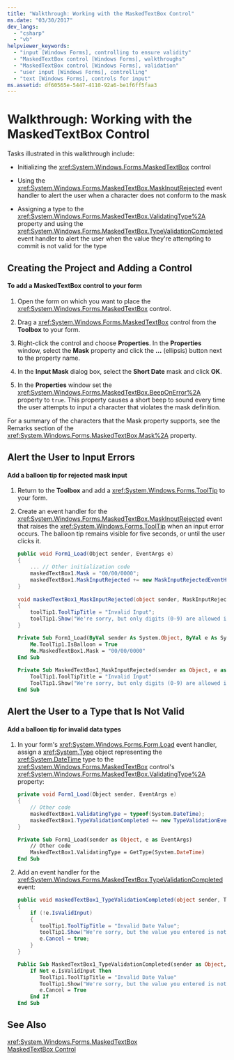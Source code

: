 ```yaml
---
title: "Walkthrough: Working with the MaskedTextBox Control"
ms.date: "03/30/2017"
dev_langs: 
  - "csharp"
  - "vb"
helpviewer_keywords: 
  - "input [Windows Forms], controlling to ensure validity"
  - "MaskedTextBox control [Windows Forms], walkthroughs"
  - "MaskedTextBox control [Windows Forms], validation"
  - "user input [Windows Forms], controlling"
  - "text [Windows Forms], controls for input"
ms.assetid: df60565e-5447-4110-92a6-be1f6ff5faa3
---
```

# Walkthrough: Working with the MaskedTextBox Control
Tasks illustrated in this walkthrough include:  
  
- Initializing the <xref:System.Windows.Forms.MaskedTextBox> control  
  
- Using the <xref:System.Windows.Forms.MaskedTextBox.MaskInputRejected> event handler to alert the user when a character does not conform to the mask  
  
- Assigning a type to the <xref:System.Windows.Forms.MaskedTextBox.ValidatingType%2A> property and using the <xref:System.Windows.Forms.MaskedTextBox.TypeValidationCompleted> event handler to alert the user when the value they're attempting to commit is not valid for the type  
  
## Creating the Project and Adding a Control  
  
#### To add a MaskedTextBox control to your form  
  
1. Open the form on which you want to place the <xref:System.Windows.Forms.MaskedTextBox> control.  
  
2. Drag a <xref:System.Windows.Forms.MaskedTextBox> control from the **Toolbox** to your form.  
  
3. Right-click the control and choose **Properties**. In the **Properties** window, select the **Mask** property and click the **...** (ellipsis) button next to the property name.  
  
4. In the **Input Mask** dialog box, select the **Short Date** mask and click **OK**.  
  
5. In the **Properties** window set the <xref:System.Windows.Forms.MaskedTextBox.BeepOnError%2A> property to `true`. This property causes a short beep to sound every time the user attempts to input a character that violates the mask definition.  
  
 For a summary of the characters that the Mask property supports, see the Remarks section of the <xref:System.Windows.Forms.MaskedTextBox.Mask%2A> property.  
  
## Alert the User to Input Errors  
  
#### Add a balloon tip for rejected mask input  
  
1. Return to the **Toolbox** and add a <xref:System.Windows.Forms.ToolTip> to your form.  
  
2. Create an event handler for the <xref:System.Windows.Forms.MaskedTextBox.MaskInputRejected> event that raises the <xref:System.Windows.Forms.ToolTip> when an input error occurs. The balloon tip remains visible for five seconds, or until the user clicks it.  
  
   ```csharp  
   public void Form1_Load(Object sender, EventArgs e)   
   {  
       ... // Other initialization code  
       maskedTextBox1.Mask = "00/00/0000";  
       maskedTextBox1.MaskInputRejected += new MaskInputRejectedEventHandler(maskedTextBox1_MaskInputRejected)  
   }  
  
   void maskedTextBox1_MaskInputRejected(object sender, MaskInputRejectedEventArgs e)  
   {  
       toolTip1.ToolTipTitle = "Invalid Input";  
       toolTip1.Show("We're sorry, but only digits (0-9) are allowed in dates.", maskedTextBox1, maskedTextBox1.Location, 5000);  
   }  
   ```  
  
   ```vb  
   Private Sub Form1_Load(ByVal sender As System.Object, ByVal e As System.EventArgs) Handles MyBase.Load  
       Me.ToolTip1.IsBalloon = True  
       Me.MaskedTextBox1.Mask = "00/00/0000"  
   End Sub  
  
   Private Sub MaskedTextBox1_MaskInputRejected(sender as Object, e as MaskInputRejectedEventArgs) Handles MaskedTextBox1.MaskInputRejected  
       ToolTip1.ToolTipTitle = "Invalid Input"  
       ToolTip1.Show("We're sorry, but only digits (0-9) are allowed in dates.", MaskedTextBox1, 5000)  
   End Sub  
   ```  
  
## Alert the User to a Type that Is Not Valid  
  
#### Add a balloon tip for invalid data types  
  
1. In your form's <xref:System.Windows.Forms.Form.Load> event handler, assign a <xref:System.Type> object representing the <xref:System.DateTime> type to the <xref:System.Windows.Forms.MaskedTextBox> control's <xref:System.Windows.Forms.MaskedTextBox.ValidatingType%2A> property:  
  
   ```csharp  
   private void Form1_Load(Object sender, EventArgs e)  
   {  
       // Other code  
       maskedTextBox1.ValidatingType = typeof(System.DateTime);  
       maskedTextBox1.TypeValidationCompleted += new TypeValidationEventHandler(maskedTextBox1_TypeValidationCompleted);  
   }  
   ```  
  
   ```vb  
   Private Sub Form1_Load(sender as Object, e as EventArgs)  
       // Other code  
       MaskedTextBox1.ValidatingType = GetType(System.DateTime)  
   End Sub  
   ```  
  
2. Add an event handler for the <xref:System.Windows.Forms.MaskedTextBox.TypeValidationCompleted> event:  
  
   ```csharp  
   public void maskedTextBox1_TypeValidationCompleted(object sender, TypeValidationEventArgs e)  
   {  
       if (!e.IsValidInput)  
       {  
          toolTip1.ToolTipTitle = "Invalid Date Value";  
          toolTip1.Show("We're sorry, but the value you entered is not a valid date. Please change the value.", maskedTextBox1, 5000);  
          e.Cancel = true;  
       }  
   }  
   ```  
  
   ```vb  
   Public Sub MaskedTextBox1_TypeValidationCompleted(sender as Object, e as TypeValidationEventArgs)  
       If Not e.IsValidInput Then  
          ToolTip1.ToolTipTitle = "Invalid Date Value"  
          ToolTip1.Show("We're sorry, but the value you entered is not a valid date. Please change the value.", maskedTextBox1, 5000)  
          e.Cancel = True  
       End If  
   End Sub  
   ```  
  
## See Also  
 <xref:System.Windows.Forms.MaskedTextBox>  
 [MaskedTextBox Control](../../../../docs/framework/winforms/controls/maskedtextbox-control-windows-forms.md)
